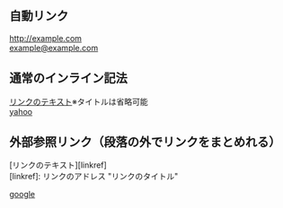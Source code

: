 自動リンク
-----
<http://example.com>  
<example@example.com>

通常のインライン記法
-----
[リンクのテキスト](リンクのアドレス "リンクのタイトル")※タイトルは省略可能  
[yahoo](http://yahoo.co.jp)

外部参照リンク（段落の外でリンクをまとめれる）
-----
[リンクのテキスト][linkref]  
[linkref]: リンクのアドレス "リンクのタイトル"

[google][]

[google]: http://google.com
